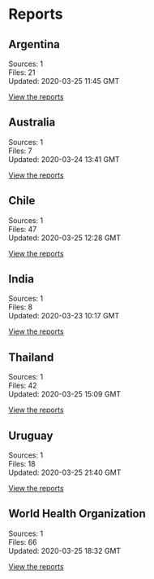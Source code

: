 # Reports

## Argentina

Sources: 1  
Files: 21  
Updated: 2020-03-25 11:45 GMT

[View the reports](reports/ar/README.md)

## Australia

Sources: 1  
Files: 7  
Updated: 2020-03-24 13:41 GMT

[View the reports](reports/au/README.md)

## Chile

Sources: 1  
Files: 47  
Updated: 2020-03-25 12:28 GMT

[View the reports](reports/cl/README.md)

## India

Sources: 1  
Files: 8  
Updated: 2020-03-23 10:17 GMT

[View the reports](reports/in/README.md)

## Thailand

Sources: 1  
Files: 42  
Updated: 2020-03-25 15:09 GMT

[View the reports](reports/th/README.md)

## Uruguay

Sources: 1  
Files: 18  
Updated: 2020-03-25 21:40 GMT

[View the reports](reports/uy/README.md)

## World Health Organization

Sources: 1  
Files: 66  
Updated: 2020-03-25 18:32 GMT

[View the reports](reports/who/README.md)

